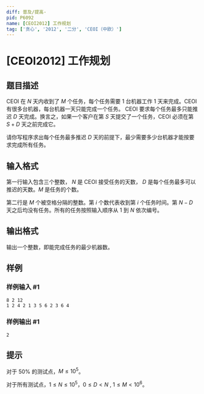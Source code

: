 ```yaml
---
diff: 普及/提高-
pid: P6092
name: [CEOI2012] 工作规划
tag: ['贪心', '2012', '二分', 'CEOI（中欧）']
---
```

# [CEOI2012] 工作规划
## 题目描述

CEOI 在 $N$ 天内收到了 $M$ 个任务，每个任务需要 $1$ 台机器工作 $1$ 天来完成。CEOI 有很多台机器，每台机器一天只能完成一个任务。 CEOI 要求每个任务最多只能推迟 $D$ 天完成。换言之，如果一个客户在第 $S$ 天提交了一个任务，CEOI 必须在第 $S+D$ 天之前完成它。

请你写程序求出每个任务最多推迟 $D$ 天的前提下，最少需要多少台机器才能按要求完成所有任务。
## 输入格式

第一行输入包含三个整数， $N$ 是 CEOI 接受任务的天数， $D$ 是每个任务最多可以推迟的天数。$M$ 是任务的个数。

第二行是 $M$ 个被空格分隔的整数。第 $i$ 个数代表收到第 $i$ 个任务时间。第 $N-D$ 天之后均没有任务。所有的任务按照输入顺序从 $1$ 到 $N$ 依次编号。
## 输出格式

输出一个整数，即能完成任务的最少机器数。
## 样例

### 样例输入 #1
```
8 2 12 
1 2 4 2 1 3 5 6 2 3 6 4
```
### 样例输出 #1
```
2
```
## 提示

对于 $50\%$ 的测试点，$M \le 10^5$。

对于所有测试点，$1 \le N \le {10}^5$，$0 \le D < N$ , $1 \le M< 10^6$。
